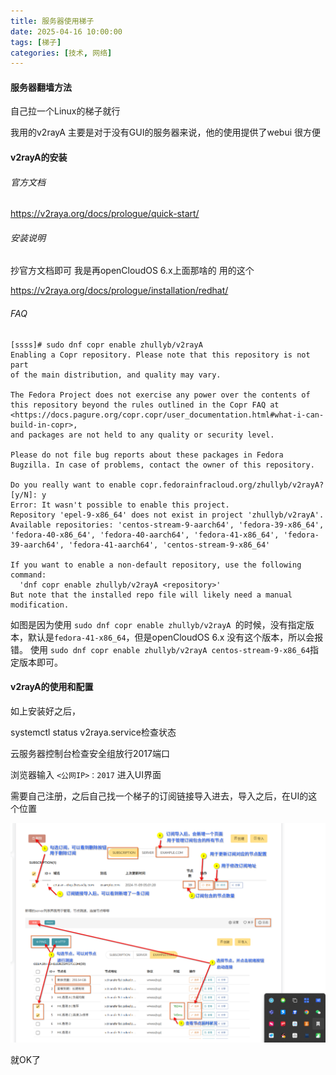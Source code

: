 ```yaml
---
title: 服务器使用梯子
date: 2025-04-16 10:00:00
tags: [梯子]
categories: [技术, 网络]
---
```


#### 服务器翻墙方法

自己拉一个Linux的梯子就行

我用的v2rayA 主要是对于没有GUI的服务器来说，他的使用提供了webui  很方便

#### v2rayA的安装

###### 官方文档

https://v2raya.org/docs/prologue/quick-start/

###### 安装说明

抄官方文档即可 我是再openCloudOS 6.x上面那啥的  用的这个

https://v2raya.org/docs/prologue/installation/redhat/

###### FAQ

```
[ssss]# sudo dnf copr enable zhullyb/v2rayA
Enabling a Copr repository. Please note that this repository is not part
of the main distribution, and quality may vary.

The Fedora Project does not exercise any power over the contents of
this repository beyond the rules outlined in the Copr FAQ at
<https://docs.pagure.org/copr.copr/user_documentation.html#what-i-can-build-in-copr>,
and packages are not held to any quality or security level.

Please do not file bug reports about these packages in Fedora
Bugzilla. In case of problems, contact the owner of this repository.

Do you really want to enable copr.fedorainfracloud.org/zhullyb/v2rayA? [y/N]: y
Error: It wasn't possible to enable this project.
Repository 'epel-9-x86_64' does not exist in project 'zhullyb/v2rayA'.
Available repositories: 'centos-stream-9-aarch64', 'fedora-39-x86_64', 'fedora-40-x86_64', 'fedora-40-aarch64', 'fedora-41-x86_64', 'fedora-39-aarch64', 'fedora-41-aarch64', 'centos-stream-9-x86_64'

If you want to enable a non-default repository, use the following command:
  'dnf copr enable zhullyb/v2rayA <repository>'
But note that the installed repo file will likely need a manual modification.

```

如图是因为使用  `sudo dnf copr enable zhullyb/v2rayA `的时候，没有指定版本，默认是`fedora-41-x86_64`，但是openCloudOS 6.x 没有这个版本，所以会报错。 使用 `sudo dnf copr enable zhullyb/v2rayA centos-stream-9-x86_64`指定版本即可。

#### v2rayA的使用和配置

如上安装好之后， 

systemctl status  v2raya.service检查状态 

云服务器控制台检查安全组放行2017端口

浏览器输入 `<公网IP>：2017` 进入UI界面


需要自己注册，之后自己找一个梯子的订阅链接导入进去，导入之后，在UI的这个位置

![1744780605905](image/tiziforserver/1744780605905.png)

就OK了
